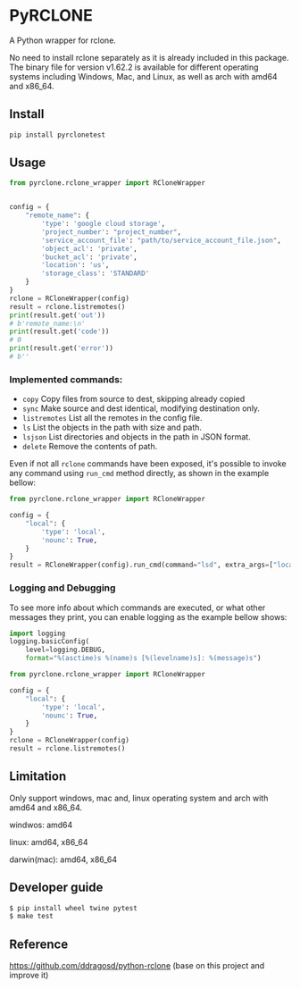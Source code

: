 # PyRCLONE
A Python wrapper for rclone.

No need to install rclone separately as it is already included in this package. The binary file for version v1.62.2 is available for different operating systems including Windows, Mac, and Linux, as well as arch with amd64 and x86_64.

## Install
```python
pip install pyrclonetest
```

## Usage
```python
from pyrclone.rclone_wrapper import RCloneWrapper


config = {
    "remote_name": {
        'type': 'google cloud storage',
        'project_number': "project_number",
        'service_account_file': "path/to/service_account_file.json",
        'object_acl': 'private',
        'bucket_acl': 'private',
        'location': 'us',
        'storage_class': 'STANDARD'
    }
}
rclone = RCloneWrapper(config)
result = rclone.listremotes()
print(result.get('out'))
# b'remote_name:\n'
print(result.get('code'))
# 0
print(result.get('error'))
# b''
```

###  Implemented commands:

* `copy`            Copy files from source to dest, skipping already copied
* `sync`            Make source and dest identical, modifying destination only.
* `listremotes`     List all the remotes in the config file.
* `ls`              List the objects in the path with size and path.
* `lsjson`          List directories and objects in the path in JSON format.
* `delete`          Remove the contents of path.

Even if not all `rclone` commands have been exposed, it's possible to invoke any command using `run_cmd` method directly, as shown in the example bellow:

```python
from pyrclone.rclone_wrapper import RCloneWrapper

config = {
    "local": {
        'type': 'local',
        'nounc': True,
    }
}
result = RCloneWrapper(config).run_cmd(command="lsd", extra_args=["local:/tmp", "-v", "--dry-run"])
```
### Logging and Debugging

To see more info about which commands are executed, or what other messages they print, you can enable logging as the example bellow shows:

```python
import logging
logging.basicConfig(
    level=logging.DEBUG,
    format="%(asctime)s %(name)s [%(levelname)s]: %(message)s")

from pyrclone.rclone_wrapper import RCloneWrapper

config = {
    "local": {
        'type': 'local',
        'nounc': True,
    }
}
rclone = RCloneWrapper(config)
result = rclone.listremotes()
```

## Limitation
Only support windows, mac and, linux operating system and arch with amd64 and x86_64.

windwos: amd64

linux: amd64, x86_64

darwin(mac): amd64, x86_64

## Developer guide

```bash
$ pip install wheel twine pytest
$ make test
```

## Reference
https://github.com/ddragosd/python-rclone (base on this project and improve it)






